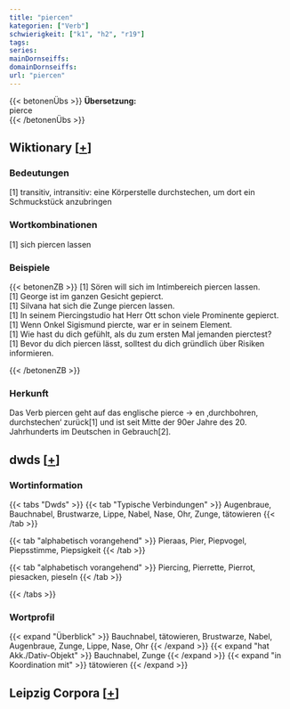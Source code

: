 ```yaml
---
title: "piercen"
kategorien: ["Verb"]
schwierigkeit: ["k1", "h2", "r19"]
tags:
series:
mainDornseiffs:
domainDornseiffs:
url: "piercen"
---
```


{{< betonenÜbs >}}
**Übersetzung:**  
pierce  
{{< /betonenÜbs >}}

## Wiktionary [[+](https://de.wiktionary.org/wiki/piercen)]

### Bedeutungen
[1] transitiv, intransitiv: eine Körperstelle durchstechen, um dort ein Schmuckstück anzubringen  

### Wortkombinationen
[1] sich piercen lassen  

### Beispiele
{{< betonenZB >}}
[1] Sören will sich im Intimbereich piercen lassen.  
[1] George ist im ganzen Gesicht gepierct.  
[1] Silvana hat sich die Zunge piercen lassen.  
[1] In seinem Piercingstudio hat Herr Ott schon viele Prominente gepierct.  
[1] Wenn Onkel Sigismund piercte, war er in seinem Element.  
[1] Wie hast du dich gefühlt, als du zum ersten Mal jemanden pierctest?  
[1] Bevor du dich piercen lässt, solltest du dich gründlich über Risiken informieren.  

{{< /betonenZB >}}
### Herkunft
Das Verb piercen geht auf das englische pierce → en ‚durchbohren, durchstechen‘ zurück[1] und ist seit Mitte der 90er Jahre des 20. Jahrhunderts im Deutschen in Gebrauch[2].  



## dwds [[+](https://www.dwds.de/wb/piercen)]

### Wortinformation
{{< tabs "Dwds" >}}
{{< tab "Typische Verbindungen" >}}
Augenbraue, Bauchnabel, Brustwarze, Lippe, Nabel, Nase, Ohr, Zunge, tätowieren
{{< /tab >}}

{{< tab "alphabetisch vorangehend" >}}
Pieraas, Pier, Piepvogel, Piepsstimme, Piepsigkeit
{{< /tab >}}

{{< tab "alphabetisch vorangehend" >}}
Piercing, Pierrette, Pierrot, piesacken, pieseln
{{< /tab >}}

{{< /tabs >}}

### Wortprofil
{{< expand "Überblick" >}} Bauchnabel, tätowieren, Brustwarze, Nabel, Augenbraue, Zunge, Lippe, Nase, Ohr {{< /expand >}}
{{< expand "hat Akk./Dativ-Objekt" >}} Bauchnabel, Zunge {{< /expand >}}
{{< expand "in Koordination mit" >}} tätowieren {{< /expand >}}

## Leipzig Corpora [[+](https://corpora.uni-leipzig.de/en/res?word=piercen&corpusId=deu_newscrawl-public_2018)]

